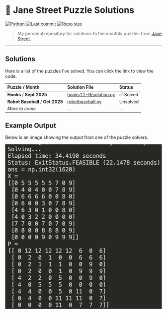 # 🧩 Jane Street Puzzle Solutions

[![Python](https://img.shields.io/badge/Language-Python-blue?style=for-the-badge&logo=python)](https://www.python.org/)
[![Last commit](https://img.shields.io/github/last-commit/arkanemystic/janestreetpuzzles?style=for-the-badge)](https://github.com/arkanemystic/janestreetpuzzles/commits/main)
[![Repo size](https://img.shields.io/github/repo-size/arkanemystic/janestreetpuzzles?style=for-the-badge)](https://github.com/arkanemystic/janestreetpuzzles)

> My personal repository for solutions to the monthly puzzles from [Jane Street](https://www.janestreet.com/puzzles/).

---

##  Solutions

Here is a list of the puzzles I've solved. You can click the link to view the code.

| Puzzle / Month | Solution File | Status |
| :------------- | :---------------------------------------------------------- | :------ |
| **Hooks** / **Sept 2025** | [hooks11-9/solution.py](https://github.com/arkanemystic/janestreetpuzzles/tree/main/hooks11-9) | ✅ Solved |
| **Robot Baseball** / **Oct 2025** | [robotbaseball.py](https://github.com/arkanemystic/janestreetpuzzles/blob/main/robotbaseball.py) | Unsolved |
| *More to come* | ...                                                         | ...     |


## Example Output
Below is an image showing the output from one of the puzzle solvers.

<p align="center">
  <img src="https://github.com/arkanemystic/janestreetpuzzles/blob/main/readmeExample.png?raw=true" alt="Example Solution Output" width="600"/>
</p>